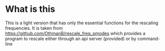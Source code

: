 # What is this
This is a light version that has only the essential functions for the rescaling frequencies.
It is taken from https://github.com/OthmanB/rescale_freq_pmodes which provides a program to
rescale either through an api server (provided) or by command-line
